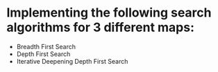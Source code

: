 # Implementing the following search algorithms for 3 different maps:

- Breadth First Search
- Depth First Search
- Iterative Deepening Depth First Search
